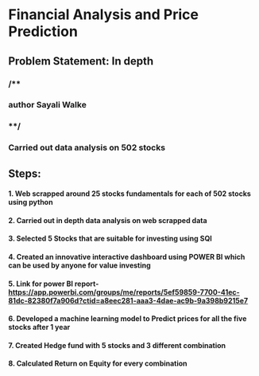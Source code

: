 # Financial Analysis and Price Prediction
## Problem Statement: In depth 
### /**

### author Sayali Walke

### **/

### Carried out data analysis on 502 stocks

## Steps:
#### 1. Web scrapped around 25 stocks fundamentals for each of 502 stocks using python
#### 2. Carried out in depth data analysis on web scrapped data
#### 3. Selected 5 Stocks that are suitable for investing using SQl
#### 4. Created an innovative interactive dashboard using POWER BI which can be used by anyone for value investing
#### 5. Link for power BI report- https://app.powerbi.com/groups/me/reports/5ef59859-7700-41ec-81dc-82380f7a906d?ctid=a8eec281-aaa3-4dae-ac9b-9a398b9215e7
#### 6. Developed a machine learning model to Predict prices for all the five stocks after 1 year 
#### 7. Created Hedge fund with 5 stocks and 3 different combination
#### 8. Calculated Return on Equity for every combination

